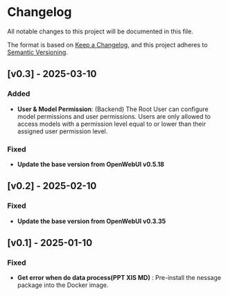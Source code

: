 # Changelog

All notable changes to this project will be documented in this file.

The format is based on [Keep a Changelog](https://keepachangelog.com/en/1.1.0/),
and this project adheres to [Semantic Versioning](https://semver.org/spec/v2.0.0.html).
## [v0.3] - 2025-03-10

### Added
- **User & Model Permission**: (Backend) The Root User can configure model permissions and user permissions. Users are only allowed to access models with a permission level equal to or lower than their assigned user permission level.


### Fixed 

- **Update the base version from OpenWebUI v0.5.18**


## [v0.2] - 2025-02-10

### Fixed 

- **Update the base version from OpenWebUI v0.3.35**


## [v0.1] - 2025-01-10

### Fixed 

- **Get error when do data process(PPT XlS MD)** : Pre-install the nessage package into the Docker image.
